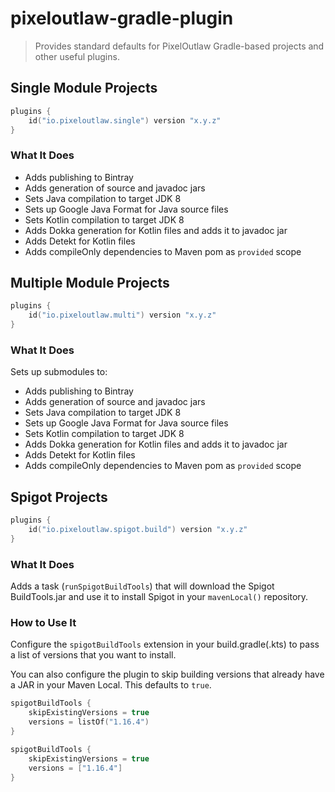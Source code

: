 # pixeloutlaw-gradle-plugin

> Provides standard defaults for PixelOutlaw Gradle-based projects and other useful plugins.

## Single Module Projects

```kotlin
plugins {
    id("io.pixeloutlaw.single") version "x.y.z"
}
```

### What It Does

* Adds publishing to Bintray
* Adds generation of source and javadoc jars
* Sets Java compilation to target JDK 8
* Sets up Google Java Format for Java source files
* Sets Kotlin compilation to target JDK 8
* Adds Dokka generation for Kotlin files and adds it to javadoc jar
* Adds Detekt for Kotlin files
* Adds compileOnly dependencies to Maven pom as `provided` scope

## Multiple Module Projects

```kotlin
plugins {
    id("io.pixeloutlaw.multi") version "x.y.z"
}
```

### What It Does

Sets up submodules to:

* Adds publishing to Bintray
* Adds generation of source and javadoc jars
* Sets Java compilation to target JDK 8
* Sets up Google Java Format for Java source files
* Sets Kotlin compilation to target JDK 8
* Adds Dokka generation for Kotlin files and adds it to javadoc jar
* Adds Detekt for Kotlin files
* Adds compileOnly dependencies to Maven pom as `provided` scope

## Spigot Projects

```kotlin
plugins {
    id("io.pixeloutlaw.spigot.build") version "x.y.z"
}
```

### What It Does

Adds a task (`runSpigotBuildTools`) that will download the Spigot BuildTools.jar and use it to install
Spigot in your `mavenLocal()` repository.

### How to Use It

Configure the `spigotBuildTools` extension in your build.gradle(.kts) to pass a list of versions that you
want to install.

You can also configure the plugin to skip building versions that already have a JAR in your Maven Local. This defaults
to `true`.

```kotlin
spigotBuildTools {
    skipExistingVersions = true
    versions = listOf("1.16.4")
}
```
```groovy
spigotBuildTools {
    skipExistingVersions = true
    versions = ["1.16.4"]
}
```
